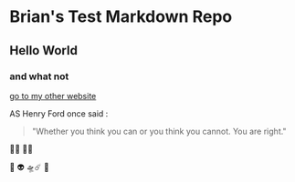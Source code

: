 # Brian's Test Markdown Repo

## Hello World 

### and what not


[go to  my other website](https://www.brianloveless.com)



AS Henry Ford once said :

>"Whether you think you can or 
> you think you cannot.
> You are right."




👨‍💻 👩‍💻 

🚀 ​👽​ ​🛸​☄️​ 🖖
